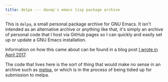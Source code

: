 ```yaml
---
title: delpa --- davep's emacs lisp package archive
---
```


This is `delpa`, a small personal package archive for GNU Emacs. It isn't
intended as an alternative archive or anything like that, it's simply an
archive of personal code that I host via GitHub pages so I can quickly and
easily set up or update a GNU Emacs installation.

Information on how this came about can be found in a blog
post
[I wrote in April 2017](http://blog.davep.org/2017/04/01/another_revamp_of_my_emacs_config.html).

The code that lives here is the sort of thing that would make no sense in an
archive such as <a href="https://melpa.org/#/">melpa</a>, or which is in the
process of being tidied up for submission to melpa.
